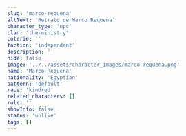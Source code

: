 ```yaml
---
slug: 'marco-requena'
altText: 'Retrato de Marco Requena'
character_type: 'npc'
clan: 'the-ministry'
coterie: ''
faction: 'independent'
description: ''
hide: false
image: '../../assets/character_images/marco-requena.png'
name: 'Marco Requena'
nationality: 'Egyptian'
pattern: 'default'
race: 'kindred'
related_characters: []
role: ''
showInfo: false
status: 'unlive'
tags: []
---
```

